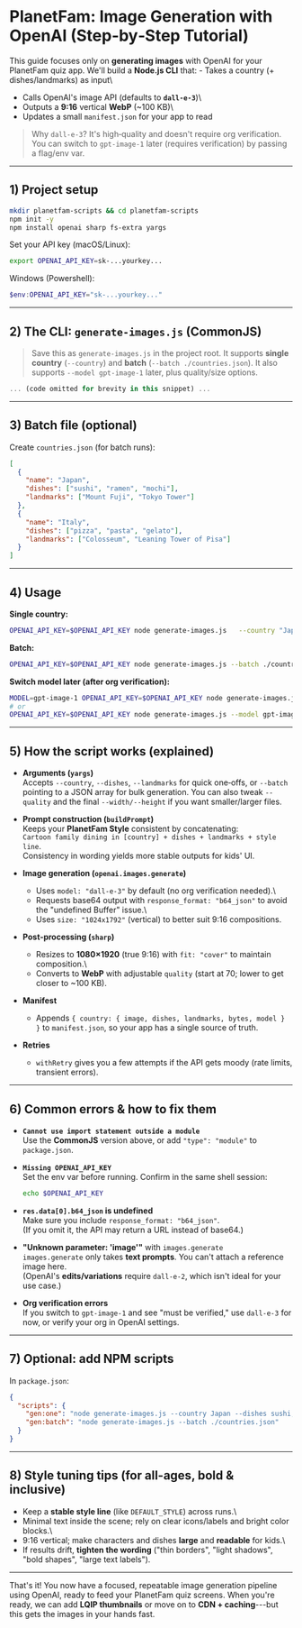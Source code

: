 # PlanetFam: Image Generation with OpenAI (Step‑by‑Step Tutorial)

This guide focuses only on **generating images** with OpenAI for your
PlanetFam quiz app. We'll build a **Node.js CLI** that: - Takes a
country (+ dishes/landmarks) as input\
- Calls OpenAI's image API (defaults to **`dall-e-3`**)\
- Outputs a **9:16** vertical **WebP** (\~100 KB)\
- Updates a small `manifest.json` for your app to read

> Why `dall-e-3`? It's high‑quality and doesn't require org
> verification. You can switch to `gpt-image-1` later (requires
> verification) by passing a flag/env var.

------------------------------------------------------------------------

## 1) Project setup

``` bash
mkdir planetfam-scripts && cd planetfam-scripts
npm init -y
npm install openai sharp fs-extra yargs
```

Set your API key (macOS/Linux):

``` bash
export OPENAI_API_KEY=sk-...yourkey...
```

Windows (Powershell):

``` powershell
$env:OPENAI_API_KEY="sk-...yourkey..."
```

------------------------------------------------------------------------

## 2) The CLI: `generate-images.js` (CommonJS)

> Save this as `generate-images.js` in the project root. It supports
> **single country** (`--country`) and **batch**
> (`--batch ./countries.json`). It also supports `--model gpt-image-1`
> later, plus quality/size options.

``` js
... (code omitted for brevity in this snippet) ...
```

------------------------------------------------------------------------

## 3) Batch file (optional)

Create `countries.json` (for batch runs):

``` json
[
  {
    "name": "Japan",
    "dishes": ["sushi", "ramen", "mochi"],
    "landmarks": ["Mount Fuji", "Tokyo Tower"]
  },
  {
    "name": "Italy",
    "dishes": ["pizza", "pasta", "gelato"],
    "landmarks": ["Colosseum", "Leaning Tower of Pisa"]
  }
]
```

------------------------------------------------------------------------

## 4) Usage

**Single country:**

``` bash
OPENAI_API_KEY=$OPENAI_API_KEY node generate-images.js   --country "Japan"   --dishes "sushi,ramen,mochi"   --landmarks "Mount Fuji,Tokyo Tower"
```

**Batch:**

``` bash
OPENAI_API_KEY=$OPENAI_API_KEY node generate-images.js --batch ./countries.json
```

**Switch model later (after org verification):**

``` bash
MODEL=gpt-image-1 OPENAI_API_KEY=$OPENAI_API_KEY node generate-images.js --batch ./countries.json
# or
OPENAI_API_KEY=$OPENAI_API_KEY node generate-images.js --model gpt-image-1 --country "Italy" --dishes "pizza,pasta,gelato" --landmarks "Colosseum,Leaning Tower of Pisa"
```

------------------------------------------------------------------------

## 5) How the script works (explained)

-   **Arguments (`yargs`)**\
    Accepts `--country`, `--dishes`, `--landmarks` for quick one‑offs,
    or `--batch` pointing to a JSON array for bulk generation. You can
    also tweak `--quality` and the final `--width/--height` if you want
    smaller/larger files.

-   **Prompt construction (`buildPrompt`)**\
    Keeps your **PlanetFam Style** consistent by concatenating:\
    `Cartoon family dining in [country] + dishes + landmarks + style line`.\
    Consistency in wording yields more stable outputs for kids' UI.

-   **Image generation (`openai.images.generate`)**

    -   Uses `model: "dall-e-3"` by default (no org verification
        needed).\
    -   Requests base64 output with `response_format: "b64_json"` to
        avoid the "undefined Buffer" issue.\
    -   Uses `size: "1024x1792"` (vertical) to better suit 9:16
        compositions.

-   **Post‑processing (`sharp`)**

    -   Resizes to **1080×1920** (true 9:16) with `fit: "cover"` to
        maintain composition.\
    -   Converts to **WebP** with adjustable `quality` (start at 70;
        lower to get closer to \~100 KB).

-   **Manifest**

    -   Appends
        `{ country: { image, dishes, landmarks, bytes, model } }` to
        `manifest.json`, so your app has a single source of truth.

-   **Retries**

    -   `withRetry` gives you a few attempts if the API gets moody (rate
        limits, transient errors).

------------------------------------------------------------------------

## 6) Common errors & how to fix them

-   **`Cannot use import statement outside a module`**\
    Use the **CommonJS** version above, or add `"type": "module"` to
    `package.json`.

-   **`Missing OPENAI_API_KEY`**\
    Set the env var before running. Confirm in the same shell session:

    ``` bash
    echo $OPENAI_API_KEY
    ```

-   **`res.data[0].b64_json` is undefined**\
    Make sure you include `response_format: "b64_json"`.\
    (If you omit it, the API may return a URL instead of base64.)

-   **"Unknown parameter: 'image'"** with `images.generate`\
    `images.generate` only takes **text prompts**. You can't attach a
    reference image here.\
    (OpenAI's **edits/variations** require `dall-e-2`, which isn't ideal
    for your use case.)

-   **Org verification errors**\
    If you switch to `gpt-image-1` and see "must be verified," use
    `dall-e-3` for now, or verify your org in OpenAI settings.

------------------------------------------------------------------------

## 7) Optional: add NPM scripts

In `package.json`:

``` json
{
  "scripts": {
    "gen:one": "node generate-images.js --country Japan --dishes sushi,ramen,mochi --landmarks "Mount Fuji,Tokyo Tower"",
    "gen:batch": "node generate-images.js --batch ./countries.json"
  }
}
```

------------------------------------------------------------------------

## 8) Style tuning tips (for all-ages, bold & inclusive)

-   Keep a **stable style line** (like `DEFAULT_STYLE`) across runs.\
-   Minimal text inside the scene; rely on clear icons/labels and bright
    color blocks.\
-   9:16 vertical; make characters and dishes **large** and **readable**
    for kids.\
-   If results drift, **tighten the wording** ("thin borders", "light
    shadows", "bold shapes", "large text labels").

------------------------------------------------------------------------

That's it! You now have a focused, repeatable image generation pipeline
using OpenAI, ready to feed your PlanetFam quiz screens. When you're
ready, we can add **LQIP thumbnails** or move on to **CDN +
caching**---but this gets the images in your hands fast.

